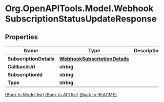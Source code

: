 
# Org.OpenAPITools.Model.WebhookSubscriptionStatusUpdateResponse

## Properties

Name | Type | Description | Notes
------------ | ------------- | ------------- | -------------
**SubscriptionDetails** | [**WebhookSubscriptionDetails**](WebhookSubscriptionDetails.md) |  | [optional] 
**CallbackUrl** | **string** |  | [optional] 
**SubscriptionId** | **string** |  | [optional] 
**Type** | **string** |  | [optional] 

[[Back to Model list]](../README.md#documentation-for-models)
[[Back to API list]](../README.md#documentation-for-api-endpoints)
[[Back to README]](../README.md)


